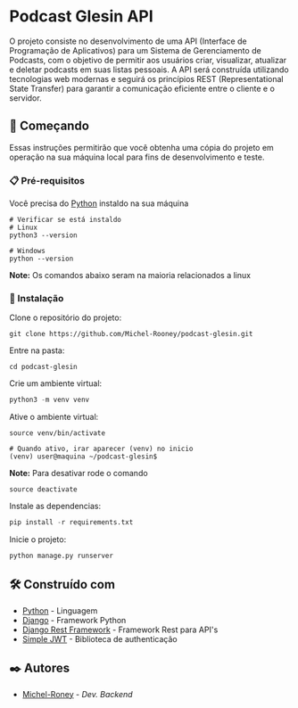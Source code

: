 # Podcast Glesin API

O projeto consiste no desenvolvimento de uma API (Interface de Programação de Aplicativos) para um Sistema de Gerenciamento de Podcasts, com o objetivo de permitir aos usuários criar, visualizar, atualizar e deletar podcasts em suas listas pessoais. A API será construída utilizando tecnologias web modernas e seguirá os princípios REST (Representational State Transfer) para garantir a comunicação eficiente entre o cliente e o servidor.

## 🚀 Começando

Essas instruções permitirão que você obtenha uma cópia do projeto em operação na sua máquina local para fins de desenvolvimento e teste.

### 📋 Pré-requisitos

Você precisa do [Python](https://www.python.org/downloads/) instaldo na sua máquina

```
# Verificar se está instaldo
# Linux
python3 --version

# Windows
python --version
```

**Note:** Os comandos abaixo seram na maioria relacionados a linux

### 🔧 Instalação

Clone o repositório do projeto:

```git
git clone https://github.com/Michel-Rooney/podcast-glesin.git
```

Entre na pasta:

```
cd podcast-glesin
```

Crie um ambiente virtual:

```python
python3 -m venv venv
```

Ative o ambiente virtual:

```
source venv/bin/activate

# Quando ativo, irar aparecer (venv) no inicio
(venv) user@maquina ~/podcast-glesin$
```

**Note:** Para desativar rode o comando
```
source deactivate
```

Instale as dependencias:

```python
pip install -r requirements.txt
```

Inicie o projeto:

```python
python manage.py runserver
```

## 🛠️ Construído com

* [Python](https://www.python.org/) - Linguagem
* [Django](https://www.djangoproject.com/) - Framework Python
* [Django Rest Framework](https://www.django-rest-framework.org/) - Framework Rest para API's
* [Simple JWT](https://django-rest-framework-simplejwt.readthedocs.io/en/latest/) - Biblioteca de authenticação

## ✒️ Autores

* [Michel-Roney](https://github.com/Michel-Rooney/) - *Dev. Backend*
